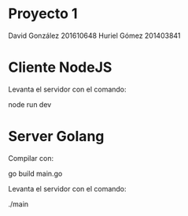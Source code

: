 # Proyecto 1
David González 201610648
Huriel Gómez 201403841

# Cliente NodeJS
Levanta el servidor con el comando: 

node run dev


# Server Golang
Compilar con: 

go build main.go


Levanta el servidor con el comando: 

./main
